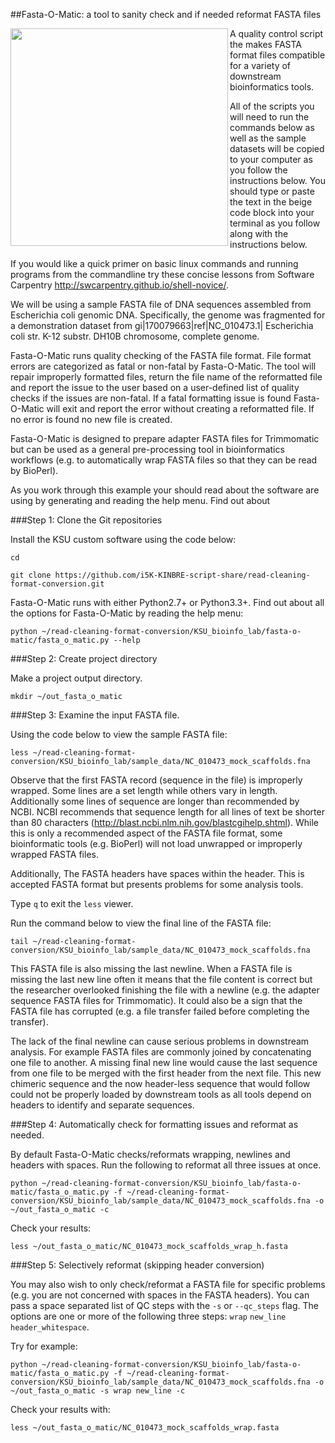 ##Fasta-O-Matic: a tool to sanity check and if needed reformat FASTA files



<a href="url"><img src="https://raw.githubusercontent.com/i5K-KINBRE-script-share/read-cleaning-format-conversion/master/KSU_bioinfo_lab/fasta-o-matic/sequence_data_tools.png" align="left" width="348" ></a>

A quality control script the makes FASTA format files compatible for a variety of downstream bioinformatics tools. 

All of the scripts you will need to run the commands below as well as the sample datasets will be copied to your computer as you follow the instructions below. You should type or paste the text in the beige code block into your terminal as you follow along with the instructions below.

If you would like a quick primer on basic linux commands and running programs from the commandline try these concise lessons from Software Carpentry http://swcarpentry.github.io/shell-novice/. 

We will be using a sample FASTA file of DNA sequences assembled from Escherichia coli genomic DNA.  Specifically, the genome was fragmented for a demonstration dataset from gi|170079663|ref|NC_010473.1| Escherichia coli str. K-12 substr. DH10B chromosome, complete genome.

Fasta-O-Matic runs quality checking of the FASTA file format. File format errors are categorized as fatal or non-fatal by Fasta-O-Matic. The tool will repair improperly formatted files, return the file name of the reformatted file and report the issue to the user based on a user-defined list of quality checks if the issues are non-fatal. If a fatal formatting issue is found Fasta-O-Matic will exit and report the error without creating a reformatted file. If no error is found no new file is created.

Fasta-O-Matic is designed to prepare adapter FASTA files for Trimmomatic but can be used as a general pre-processing tool in bioinformatics workflows (e.g. to automatically wrap FASTA files so that they can be read by BioPerl).

As you work through this example your should read about the software are using by generating and reading the help menu. Find out about 

###Step 1: Clone the Git repositories 

Install the KSU custom software using the code below:

```
cd

git clone https://github.com/i5K-KINBRE-script-share/read-cleaning-format-conversion.git
```

Fasta-O-Matic runs with either Python2.7+ or Python3.3+. Find out about all the options for Fasta-O-Matic by reading the help menu:

```
python ~/read-cleaning-format-conversion/KSU_bioinfo_lab/fasta-o-matic/fasta_o_matic.py --help
```

###Step 2: Create project directory

Make a project output directory.

```
mkdir ~/out_fasta_o_matic
```

###Step 3: Examine the input FASTA file.

Using the code below to view the sample FASTA file:

```
less ~/read-cleaning-format-conversion/KSU_bioinfo_lab/sample_data/NC_010473_mock_scaffolds.fna
```

Observe that the first FASTA record (sequence in the file) is improperly wrapped. Some lines are a set length while others vary in length. Additionally some lines of sequence are longer than recommended by NCBI. NCBI recommends that sequence length for all lines of text be shorter than 80 characters (http://blast.ncbi.nlm.nih.gov/blastcgihelp.shtml). While this is only a recommended aspect of the FASTA file format, some bioinformatic tools (e.g. BioPerl) will not load unwrapped or improperly wrapped FASTA files.

Additionally, The FASTA headers have spaces within the header. This is accepted FASTA format but presents problems for some analysis tools.

Type `q` to exit the `less` viewer.

Run the command below to view the final line of the FASTA file:

```
tail ~/read-cleaning-format-conversion/KSU_bioinfo_lab/sample_data/NC_010473_mock_scaffolds.fna
```

This FASTA file is also missing the last newline. When a FASTA file is missing the last new line often it means that the file content is correct but the researcher overlooked finishing the file with a newline (e.g. the adapter sequence FASTA files for Trimmomatic). It could also be a sign that the FASTA file has corrupted (e.g. a file transfer failed before completing the transfer).

The lack of the final newline can cause serious problems in downstream analysis. For example FASTA files are commonly joined by concatenating one file to another. A missing final new line would cause the last sequence from one file to be merged with the first header from the next file. This new chimeric sequence and the now header-less sequence that would follow could not be properly loaded by downstream tools as all tools depend on headers to identify and separate sequences.


###Step 4: Automatically check for formatting issues and reformat as needed.

By default Fasta-O-Matic checks/reformats wrapping, newlines and headers with spaces. Run the following to reformat all three issues at once.

```
python ~/read-cleaning-format-conversion/KSU_bioinfo_lab/fasta-o-matic/fasta_o_matic.py -f ~/read-cleaning-format-conversion/KSU_bioinfo_lab/sample_data/NC_010473_mock_scaffolds.fna -o ~/out_fasta_o_matic -c
```

Check your results:

```
less ~/out_fasta_o_matic/NC_010473_mock_scaffolds_wrap_h.fasta
```

###Step 5: Selectively reformat (skipping header conversion)


You may also wish to only check/reformat a FASTA file for specific problems (e.g. you are not concerned with spaces in the FASTA headers). You can pass a space separated list of QC steps with the `-s` or `--qc_steps` flag. The options are one or more of the following three steps: `wrap` `new_line` `header_whitespace`.

Try for example:

```
python ~/read-cleaning-format-conversion/KSU_bioinfo_lab/fasta-o-matic/fasta_o_matic.py -f ~/read-cleaning-format-conversion/KSU_bioinfo_lab/sample_data/NC_010473_mock_scaffolds.fna -o ~/out_fasta_o_matic -s wrap new_line -c
```

Check your results with:

```
less ~/out_fasta_o_matic/NC_010473_mock_scaffolds_wrap.fasta
```
